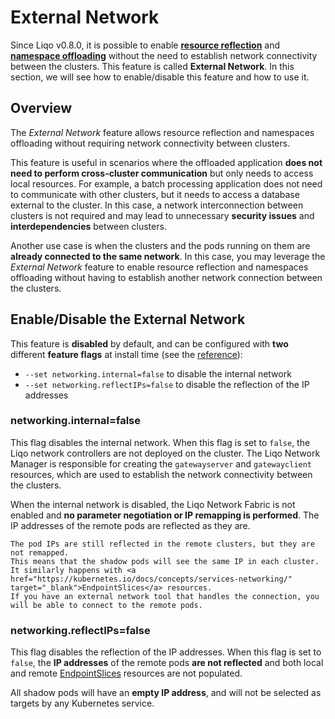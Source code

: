 # External Network

Since Liqo v0.8.0, it is possible to enable [**resource reflection**](/usage/reflection) and [**namespace offloading**](/usage/namespace-offloading) without the need to establish network connectivity between the clusters.
This feature is called **External Network**. In this section, we will see how to enable/disable this feature and how to use it.

## Overview

The *External Network* feature allows resource reflection and namespaces offloading without requiring network connectivity between clusters.

This feature is useful in scenarios where the offloaded application **does not need to perform cross-cluster communication** but only needs to access local resources.
For example, a batch processing application does not need to communicate with other clusters, but it needs to access a database external to the cluster.
In this case, a network interconnection between clusters is not required and may lead to unnecessary **security issues** and **interdependencies** between clusters.

Another use case is when the clusters and the pods running on them are **already connected to the same network**.
In this case, you may leverage the *External Network* feature to enable resource reflection and namespaces offloading without having to establish another network connection between the clusters.

## Enable/Disable the External Network

This feature is **disabled** by default, and can be configured with **two** different **feature flags** at install time (see the [reference](/installation/install.md)):

* `--set networking.internal=false` to disable the internal network
* `--set networking.reflectIPs=false` to disable the reflection of the IP addresses

### networking.internal=false

This flag disables the internal network.
When this flag is set to `false`, the Liqo network controllers are not deployed on the cluster.
The Liqo Network Manager is responsible for creating the `gatewayserver` and `gatewayclient` resources, which are used to establish the network connectivity between the clusters.

When the internal network is disabled, the Liqo Network Fabric is not enabled and **no parameter negotiation or IP remapping is performed**.
The IP addresses of the remote pods are reflected as they are.

```{admonition} Note
The pod IPs are still reflected in the remote clusters, but they are not remapped.
This means that the shadow pods will see the same IP in each cluster.
It similarly happens with <a href="https://kubernetes.io/docs/concepts/services-networking/" target="_blank">EndpointSlices</a> resources.
If you have an external network tool that handles the connection, you will be able to connect to the remote pods.
```

### networking.reflectIPs=false

This flag disables the reflection of the IP addresses.
When this flag is set to `false`, the **IP addresses** of the remote pods **are not reflected** and both local and remote <a href="https://kubernetes.io/docs/concepts/services-networking/" target="_blank">EndpointSlices</a> resources are not populated.

All shadow pods will have an **empty IP address**, and will not be selected as targets by any Kubernetes service.
